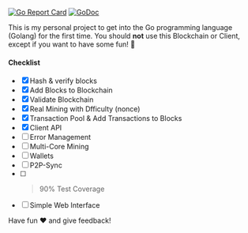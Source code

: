 [![Go Report Card](https://goreportcard.com/badge/github.com/Flur3x/go-chain)](https://goreportcard.com/report/github.com/Flur3x/go-chain) [![GoDoc](https://godoc.org/github.com/Flur3x/go-chain?status.svg)](https://godoc.org/github.com/Flur3x/go-chain)

This is my personal project to get into the Go programming language (Golang) for the first time. You should **not** use this Blockchain or Client, except if you want to have some fun! 🤙

#### Checklist

- [x] Hash & verify blocks
- [x] Add Blocks to Blockchain
- [x] Validate Blockchain
- [x] Real Mining with Dfficulty (nonce)
- [x] Transaction Pool & Add Transactions to Blocks
- [x] Client API
- [ ] Error Management
- [ ] Multi-Core Mining
- [ ] Wallets
- [ ] P2P-Sync
- [ ] > 90% Test Coverage
- [ ] Simple Web Interface

Have fun ❤️ and give feedback!
